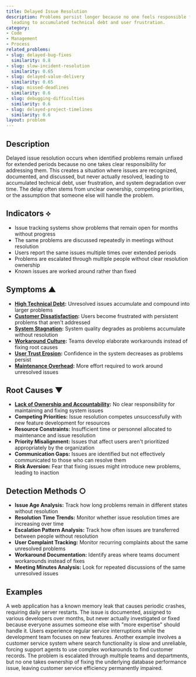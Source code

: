 ```yaml
---
title: Delayed Issue Resolution
description: Problems persist longer because no one feels responsible for fixing them,
  leading to accumulated technical debt and user frustration.
category:
- Code
- Management
- Process
related_problems:
- slug: delayed-bug-fixes
  similarity: 0.8
- slug: slow-incident-resolution
  similarity: 0.65
- slug: delayed-value-delivery
  similarity: 0.65
- slug: missed-deadlines
  similarity: 0.6
- slug: debugging-difficulties
  similarity: 0.6
- slug: delayed-project-timelines
  similarity: 0.6
layout: problem
---
```


## Description

Delayed issue resolution occurs when identified problems remain unfixed for extended periods because no one takes clear responsibility for addressing them. This creates a situation where issues are recognized, documented, and discussed, but never actually resolved, leading to accumulated technical debt, user frustration, and system degradation over time. The delay often stems from unclear ownership, competing priorities, or the assumption that someone else will handle the problem.

## Indicators ⟡

- Issue tracking systems show problems that remain open for months without progress
- The same problems are discussed repeatedly in meetings without resolution
- Users report the same issues multiple times over extended periods
- Problems are escalated through multiple people without clear resolution ownership
- Known issues are worked around rather than fixed

## Symptoms ▲

- **[High Technical Debt](high-technical-debt.md):** Unresolved issues accumulate and compound into larger problems
- **[Customer Dissatisfaction](customer-dissatisfaction.md):** Users become frustrated with persistent problems that aren't addressed
- **[System Stagnation](system-stagnation.md):** System quality degrades as problems accumulate without resolution
- **[Workaround Culture](workaround-culture.md):** Teams develop elaborate workarounds instead of fixing root causes
- **[User Trust Erosion](user-trust-erosion.md):** Confidence in the system decreases as problems persist
- **[Maintenance Overhead](maintenance-overhead.md):** More effort required to work around unresolved issues

## Root Causes ▼

- **[Lack of Ownership and Accountability](lack-of-ownership-and-accountability.md):** No clear responsibility for maintaining and fixing system issues
- **Competing Priorities:** Issue resolution competes unsuccessfully with new feature development for resources
- **Resource Constraints:** Insufficient time or personnel allocated to maintenance and issue resolution
- **Priority Misalignment:** Issues that affect users aren't prioritized appropriately by the organization
- **Communication Gaps:** Issues are identified but not effectively communicated to those who can resolve them
- **Risk Aversion:** Fear that fixing issues might introduce new problems, leading to inaction

## Detection Methods ○

- **Issue Age Analysis:** Track how long problems remain in different states without resolution
- **Resolution Time Trends:** Monitor whether issue resolution times are increasing over time
- **Escalation Pattern Analysis:** Track how often issues are transferred between people without resolution
- **User Complaint Tracking:** Monitor recurring complaints about the same unresolved problems
- **Workaround Documentation:** Identify areas where teams document workarounds instead of fixes
- **Meeting Minutes Analysis:** Look for repeated discussions of the same unresolved issues

## Examples

A web application has a known memory leak that causes periodic crashes, requiring daily server restarts. The issue is documented, assigned to various developers over months, but never actually investigated or fixed because everyone assumes someone else with "more expertise" should handle it. Users experience regular service interruptions while the development team focuses on new features. Another example involves a customer service system where search functionality is slow and unreliable, forcing support agents to use complex workarounds to find customer records. The problem is escalated through multiple teams and departments, but no one takes ownership of fixing the underlying database performance issue, leaving customer service efficiency permanently impaired.